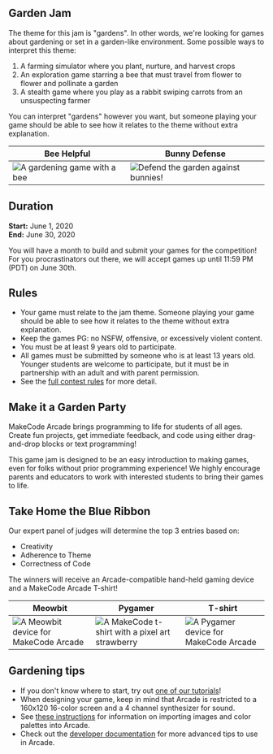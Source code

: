 ## Garden Jam

The theme for this jam is "gardens". In other words, we're looking for games about gardening or set in a garden-like environment. Some possible ways to interpret this theme:

1. A farming simulator where you plant, nurture, and harvest crops
2. An exploration game starring a bee that must travel from flower to flower and pollinate a garden
3. A stealth game where you play as a rabbit swiping carrots from an unsuspecting farmer

You can interpret "gardens" however you want, but someone playing your game should be able to see how it relates to the theme without extra explanation.

Bee Helpful | Bunny Defense
-- | --
![A gardening game with a bee](/static/gamejam/img/demo-1.gif) | ![Defend the garden against bunnies!](/static/gamejam/img/demo-2.gif)

## Duration
**Start:** June 1, 2020  
**End:** June 30, 2020

You will have a month to build and submit your games for the competition!  For you procrastinators out there, we will accept games up until 11:59 PM (PDT) on June 30th.


## Rules

* Your game must relate to the jam theme. Someone playing your game should be able to see how it relates to the theme without extra explanation.
* Keep the games PG: no NSFW, offensive, or excessively violent content.
* You must be at least 9 years old to participate.
* All games must be submitted by someone who is at least 13 years old. Younger students are welcome to participate, but it must be in partnership with an adult and with parent permission.
* See the [full contest rules](/static/gamejam/Microsoft_MakeCode_Arcade_Game_Jam_Contest_Official_Rules.pdf) for more detail.


## Make it a Garden Party

MakeCode Arcade brings programming to life for students of all ages. Create fun projects, get immediate feedback, and code using either drag-and-drop blocks or text programming!

This game jam is designed to be an easy introduction to making games, even for folks without prior programming experience! We highly encourage parents and educators to work with interested students to bring their games to life.


## Take Home the Blue Ribbon

Our expert panel of judges will determine the top 3 entries based on:

* Creativity
* Adherence to Theme
* Correctness of Code

The winners will receive an Arcade-compatible hand-held gaming device and a MakeCode Arcade T-shirt!

Meowbit | Pygamer | T-shirt
-- | -- | --
![A Meowbit device for MakeCode Arcade](/static/gamejam/img/meowbit.png) | ![A MakeCode t-shirt with a pixel art strawberry](/static/gamejam/img/tshirt.jpg) | ![A Pygamer device for MakeCode Arcade](/static/gamejam/img/pygamer.jpg)


## Gardening tips

* If you don't know where to start, try out [one of our tutorials](https://arcade.makecode.com/tutorials)!
* When designing your game, keep in mind that Arcade is restricted to a 160x120 16-color screen and a 4 channel synthesizer for sound.
* See [these instructions](https://arcade.makecode.com/developer/images) for information on importing images and color palettes into Arcade.
* Check out the [developer documentation](https://arcade.makecode.com/developer) for more advanced tips to use in Arcade.